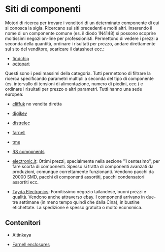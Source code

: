 Siti di componenti
==========

Motori di ricerca per trovare i venditori di un determinato componente di cui si conosca la sigla. Ricercano sui siti precedenti e molti altri. Inserendo il nome di un componente comune (es. il diodo 1N4148) si possono scoprire moltissimi negozi on-line per professionisti. Permettono di vedere i prezzi a seconda della quantità, ordinare i risultati per prezzo, andare direttamente sul sito del venditore, scaricare il datasheet ecc.:

- [findchip](https://www.findchips.com)
- [octopart](https://octopart.com)

Questi sono i pesi massimi della categoria. Tutti permettono di filtrare la ricerca specificando parametri multipli a seconda del tipo di componente (es. intervallo di tensioni di alimentazione, numero di piedini, ecc.) e ordinare i risultati per prezzo o altri parametri. Tutti hanno una sede europea:

- [cliffuk](https://www.cliffuk.co.uk/products/index.htm) no vendita diretta
- [digikey](http://www.digikey.it)
- [distrelec](https://www.distrelec.it)
- [farnell](https://it.farnell.com)
- [tme](https://www.tme.eu/en/katalog/)
- [RS components](https://it.rs-online.com/web/)

- [electronic.it](https://www.electronic.it): Ottimi prezzi, specialmente nella sezione "1 centesimo", per fare scorta di componenti. Spesso si tratta di componenti avanzati da produzioni, comunque correttamente funzionanti. Vendono pacchi da 20000 SMD, pacchi di componenti assortiti, pacchi condensatori assortiti ecc.

- [Tayda Electronics](https://www.taydaelectronics.com): Fornitissimo negozio tailandese, buoni prezzi e qualità. Vendono anche attraverso ebay. I componenti arrivano in due-tre settimane (in meno tempo quindi che dalla Cina), in bustine etichettate. La spedizione è spesso gratuita o molto economica.


Contenitori
-------

- [Altinkaya](https://www.altinkaya.eu/15-aluminium-profile-enclosures)

- [Farnell enclosures](https://it.farnell.com/c/contenitori-rack-e-scaffali/contenitori-involucri/contenitori-metallici)
